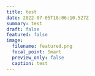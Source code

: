 ```yaml
---
title: test
date: 2022-07-05T18:06:10.527Z
summary: test
draft: false
featured: false
image:
  filename: featured.png
  focal_point: Smart
  preview_only: false
  caption: test
---
```

